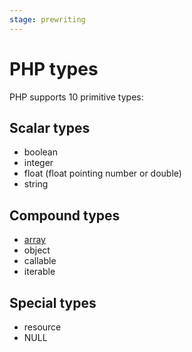```yaml
---
stage: prewriting
---
```


# PHP types

PHP supports 10 primitive types:

## Scalar types

* boolean
* integer
* float (float pointing number or double)
* string

## Compound types

* [array](/php/ref/types/arrays.md)
* object
* callable
* iterable

## Special types

* resource
* NULL
